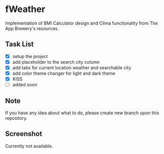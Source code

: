 # fWeather
Implementation of BMI Calculator design and Clima functionality from The App Brewery's resources.

## Task List
- [x] setup the project
- [x] add placeholder to the search city column
- [x] add tabs for current location weather and searchable city
- [x] add color theme changer for light and dark theme
- [x] KISS
- [ ] added soon

## Note
If you have any idea about what to do, please create new branch upon this repository.

## Screenshot
Currently not available.


